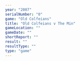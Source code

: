 ```yaml
---
year: "2007"
serialNumber: "0" 
game: "Old Colfeians"
title: "Old Colfeians v The Min"
gameLocation: ""
gameDate: ""
shortReport: ""
result: ""
resultType: ""
type: "game"
---
```

